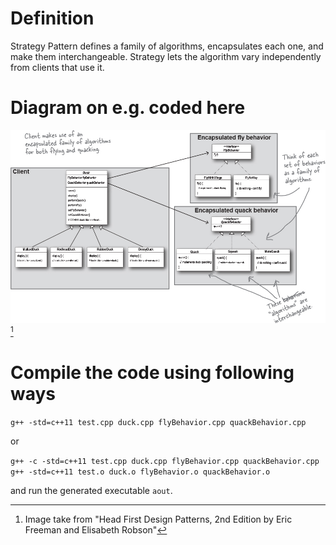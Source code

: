 # Definition
Strategy Pattern defines a family of algorithms, encapsulates each one, and make them interchangeable. Strategy lets the algorithm vary independently from clients that use it.

# Diagram on e.g. coded here
![DuckUSim UML Diagram for Design Pattern](/strategy-pattern/duckusim.png)[^1]

# Compile the code using following ways
`g++ -std=c++11 test.cpp duck.cpp flyBehavior.cpp quackBehavior.cpp`

or

`g++ -c -std=c++11 test.cpp duck.cpp flyBehavior.cpp quackBehavior.cpp`
`g++ -std=c++11 test.o duck.o flyBehavior.o quackBehavior.o`

and run the generated executable `aout`.


[^1]: Image take from "Head First Design Patterns, 2nd Edition by Eric Freeman and Elisabeth Robson"